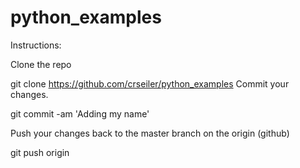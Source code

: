 # python_examples

Instructions:

Clone the repo

git clone https://github.com/crseiler/python_examples
Commit your changes.

git commit -am 'Adding my name'

Push your changes back to the master branch on the origin (github)

git push origin


